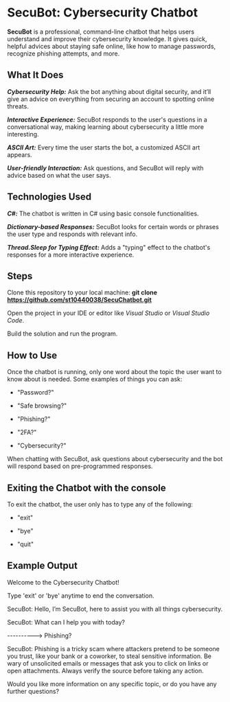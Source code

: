 # SecuBot: Cybersecurity Chatbot

**SecuBot** is a professional, command-line chatbot that helps users understand and improve their cybersecurity knowledge. It gives quick, helpful advices about staying safe online, like how to manage passwords, recognize phishing attempts, and more.

## What It Does
***Cybersecurity Help:*** Ask the bot anything about digital security, and it’ll give an advice on everything from securing an account to spotting online threats.

***Interactive Experience:*** SecuBot responds to the user's questions in a conversational way, making learning about cybersecurity a little more interesting.

***ASCII Art:*** Every time the user starts the bot, a customized ASCII art appears.

***User-friendly Interaction:*** Ask questions, and SecuBot will reply with advice based on what the user says.

## Technologies Used
***C#:*** The chatbot is written in C# using basic console functionalities.

***Dictionary-based Responses:*** SecuBot looks for certain words or phrases the user type and responds with relevant info.

***Thread.Sleep for Typing Effect:*** Adds a "typing" effect to the chatbot's responses for a more interactive experience.

## Steps
Clone this repository to your local machine: **git clone https://github.com/st10440038/SecuChatbot.git**

Open the project in your IDE or editor like *Visual Studio* or *Visual Studio Code*.

Build the solution and run the program.

## How to Use
Once the chatbot is running, only one word about the topic the user want to know about is needed.
Some examples of things you can ask:

- "Password?"

- "Safe browsing?"

- "Phishing?"

- "2FA?"

- "Cybersecurity?"

When chatting with SecuBot, ask questions about cybersecurity and the bot will respond based on pre-programmed responses.


## Exiting the Chatbot with the console
To exit the chatbot, the user only has to type any of the following:

- "exit"

- "bye"

- "quit"


## Example Output
Welcome to the Cybersecurity Chatbot!

Type 'exit' or 'bye' anytime to end the conversation.

SecuBot: Hello, I’m SecuBot, here to assist you with all things cybersecurity.

SecuBot: What can I help you with today?

----------> Phishing?

SecuBot: Phishing is a tricky scam where attackers pretend to be someone you trust, like your bank or a coworker, to steal sensitive information. Be wary of unsolicited emails or messages that ask you to click on links or open attachments. Always verify the source before taking any action.

Would you like more information on any specific topic, or do you have any further questions?
